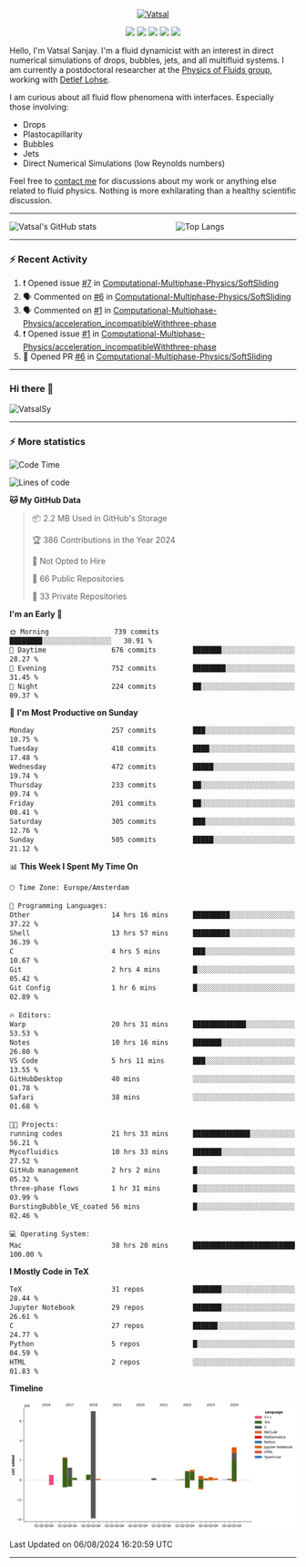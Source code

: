 <center>

[<img alt="Vatsal" width="200px" src="https://www.dropbox.com/s/dxyybgtblo8er6h/Logo_Vatsal_Vector.png?raw=1">](https://www.vatsalsanjay.com)

[<img src="https://img.shields.io/badge/googlescholar-4285F4?&style=for-the-badge&logo=googlescholar&logoColor=white">](https://scholar.google.com/citations?hl=en&user=67aQviYAAAAJ)
[<img src="https://img.shields.io/static/v1.svg?&style=for-the-badge&logo=ResearchGate&label=&message=ResearchGate&logoColor=white&color=green">](https://www.researchgate.net/profile/Vatsal-Sanjay-2)
[<img src="https://img.shields.io/badge/twitter-1DA1F2?&style=for-the-badge&logo=twitter&logoColor=white">](https://twitter.com/VatsalSanjay)
[<img src="https://img.shields.io/badge/linkedin-0A66C2?&style=for-the-badge&logo=linkedin">](https://www.linkedin.com/in/vatsalsanjay/)
[<img src="https://img.shields.io/badge/orcid-A6CE39?&style=for-the-badge&logo=orcid&logoColor=white">](https://orcid.org/0000-0002-4293-6099)

</center>

Hello, I'm Vatsal Sanjay. I'm a fluid dynamicist with an interest in direct numerical simulations of drops, bubbles, jets, and all multifluid systems. I am currently a postdoctoral researcher at the [Physics of Fluids group](https://pof.tnw.utwente.nl), working with [Detlef Lohse](https://en.wikipedia.org/wiki/Detlef_Lohse). 

I am curious about all fluid flow phenomena with interfaces. Especially those involving:

- Drops
- Plastocapillarity
- Bubbles
- Jets
- Direct Numerical Simulations (low Reynolds numbers)

Feel free to [contact me](mailto:contact@vatsalsanjay.com) for discussions about my work or anything else related to fluid physics. Nothing is more exhilarating than a healthy scientific discussion.

<!-- ![Vatsal's GitHub stats](https://github-readme-stats-xi-wine-74.vercel.app/api?username=VatsalSy&show_icons=true&theme=vision-friendly-dark)

![Top Langs](https://github-readme-stats-xi-wine-74.vercel.app/api/top-langs/?username=VatsalSy&layout=compact&theme=vision-friendly-dark) -->

---
<div style="display: flex; justify-content: space-between;">
    <img src="https://github-readme-stats-xi-wine-74.vercel.app/api?username=VatsalSy&show_icons=true&theme=vision-friendly-dark" alt="Vatsal's GitHub stats" style="width: 55%;">
    <img src="https://github-readme-stats-xi-wine-74.vercel.app/api/top-langs/?username=VatsalSy&layout=compact&theme=vision-friendly-dark" alt="Top Langs" style="width: 42%;">
</div>

---

### :zap: Recent Activity

<!--START_SECTION:activity-->
1. ❗ Opened issue [#7](https://github.com/Computational-Multiphase-Physics/SoftSliding/issues/7) in [Computational-Multiphase-Physics/SoftSliding](https://github.com/Computational-Multiphase-Physics/SoftSliding)
2. 🗣 Commented on [#6](https://github.com/Computational-Multiphase-Physics/SoftSliding/pull/6#issuecomment-2269025105) in [Computational-Multiphase-Physics/SoftSliding](https://github.com/Computational-Multiphase-Physics/SoftSliding)
3. 🗣 Commented on [#1](https://github.com/Computational-Multiphase-Physics/acceleration_incompatibleWiththree-phase/issues/1#issuecomment-2269023682) in [Computational-Multiphase-Physics/acceleration_incompatibleWiththree-phase](https://github.com/Computational-Multiphase-Physics/acceleration_incompatibleWiththree-phase)
4. ❗ Opened issue [#1](https://github.com/Computational-Multiphase-Physics/acceleration_incompatibleWiththree-phase/issues/1) in [Computational-Multiphase-Physics/acceleration_incompatibleWiththree-phase](https://github.com/Computational-Multiphase-Physics/acceleration_incompatibleWiththree-phase)
5. 💪 Opened PR [#6](https://github.com/Computational-Multiphase-Physics/SoftSliding/pull/6) in [Computational-Multiphase-Physics/SoftSliding](https://github.com/Computational-Multiphase-Physics/SoftSliding)
<!--END_SECTION:activity-->
---

### Hi there 👋
<p align="left"> <img src="https://komarev.com/ghpvc/?username=VatsalSy&label=Profile%20views&color=orange&style=for-the-badge" alt="VatsalSy" /> </p>

---
### :zap: More statistics

<!--START_SECTION:waka-->
![Code Time](http://img.shields.io/badge/Code%20Time-88%20hrs%203%20mins-blue)

![Lines of code](https://img.shields.io/badge/From%20Hello%20World%20I%27ve%20Written-18.6%20million%20lines%20of%20code-blue)

**🐱 My GitHub Data** 

> 📦 2.2 MB Used in GitHub's Storage 
 > 
> 🏆 386 Contributions in the Year 2024
 > 
> 🚫 Not Opted to Hire
 > 
> 📜 66 Public Repositories 
 > 
> 🔑 33 Private Repositories 
 > 
**I'm an Early 🐤** 

```text
🌞 Morning                739 commits         ████████░░░░░░░░░░░░░░░░░   30.91 % 
🌆 Daytime                676 commits         ███████░░░░░░░░░░░░░░░░░░   28.27 % 
🌃 Evening                752 commits         ████████░░░░░░░░░░░░░░░░░   31.45 % 
🌙 Night                  224 commits         ██░░░░░░░░░░░░░░░░░░░░░░░   09.37 % 
```
📅 **I'm Most Productive on Sunday** 

```text
Monday                   257 commits         ███░░░░░░░░░░░░░░░░░░░░░░   10.75 % 
Tuesday                  418 commits         ████░░░░░░░░░░░░░░░░░░░░░   17.48 % 
Wednesday                472 commits         █████░░░░░░░░░░░░░░░░░░░░   19.74 % 
Thursday                 233 commits         ██░░░░░░░░░░░░░░░░░░░░░░░   09.74 % 
Friday                   201 commits         ██░░░░░░░░░░░░░░░░░░░░░░░   08.41 % 
Saturday                 305 commits         ███░░░░░░░░░░░░░░░░░░░░░░   12.76 % 
Sunday                   505 commits         █████░░░░░░░░░░░░░░░░░░░░   21.12 % 
```


📊 **This Week I Spent My Time On** 

```text
🕑︎ Time Zone: Europe/Amsterdam

💬 Programming Languages: 
Other                    14 hrs 16 mins      █████████░░░░░░░░░░░░░░░░   37.22 % 
Shell                    13 hrs 57 mins      █████████░░░░░░░░░░░░░░░░   36.39 % 
C                        4 hrs 5 mins        ███░░░░░░░░░░░░░░░░░░░░░░   10.67 % 
Git                      2 hrs 4 mins        █░░░░░░░░░░░░░░░░░░░░░░░░   05.42 % 
Git Config               1 hr 6 mins         █░░░░░░░░░░░░░░░░░░░░░░░░   02.89 % 

🔥 Editors: 
Warp                     20 hrs 31 mins      █████████████░░░░░░░░░░░░   53.53 % 
Notes                    10 hrs 16 mins      ███████░░░░░░░░░░░░░░░░░░   26.80 % 
VS Code                  5 hrs 11 mins       ███░░░░░░░░░░░░░░░░░░░░░░   13.55 % 
GitHubDesktop            40 mins             ░░░░░░░░░░░░░░░░░░░░░░░░░   01.78 % 
Safari                   38 mins             ░░░░░░░░░░░░░░░░░░░░░░░░░   01.68 % 

🐱‍💻 Projects: 
running codes            21 hrs 33 mins      ██████████████░░░░░░░░░░░   56.21 % 
Mycofluidics             10 hrs 33 mins      ███████░░░░░░░░░░░░░░░░░░   27.52 % 
GitHub management        2 hrs 2 mins        █░░░░░░░░░░░░░░░░░░░░░░░░   05.32 % 
three-phase flows        1 hr 31 mins        █░░░░░░░░░░░░░░░░░░░░░░░░   03.99 % 
BurstingBubble_VE_coated 56 mins             █░░░░░░░░░░░░░░░░░░░░░░░░   02.46 % 

💻 Operating System: 
Mac                      38 hrs 20 mins      █████████████████████████   100.00 % 
```

**I Mostly Code in TeX** 

```text
TeX                      31 repos            ███████░░░░░░░░░░░░░░░░░░   28.44 % 
Jupyter Notebook         29 repos            ███████░░░░░░░░░░░░░░░░░░   26.61 % 
C                        27 repos            ██████░░░░░░░░░░░░░░░░░░░   24.77 % 
Python                   5 repos             █░░░░░░░░░░░░░░░░░░░░░░░░   04.59 % 
HTML                     2 repos             ░░░░░░░░░░░░░░░░░░░░░░░░░   01.83 % 
```



**Timeline**

![Lines of Code chart](https://raw.githubusercontent.com/VatsalSy/VatsalSy/main/assets/bar_graph.png)


 Last Updated on 06/08/2024 16:20:59 UTC
<!--END_SECTION:waka-->
---
